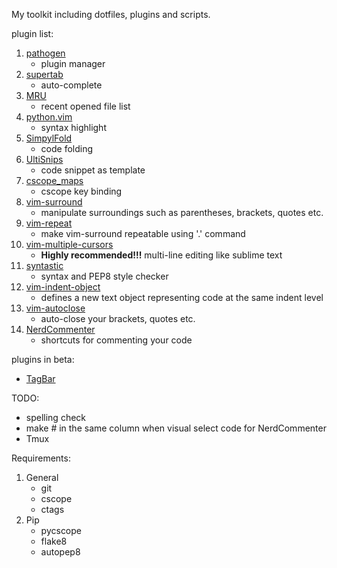 My toolkit including dotfiles, plugins and scripts.

plugin list:

1. [pathogen](https://github.com/tpope/vim-pathogen)
    * plugin manager
2. [supertab](https://github.com/ervandew/supertab)
    * auto-complete
3. [MRU](https://github.com/vim-scripts/mru.vim)
    * recent opened file list
4. [python.vim](https://github.com/vim-scripts/python.vim--Vasiliev)
    * syntax highlight
5. [SimpylFold](https://github.com/vim-scripts/SimpylFold)
    * code folding
6. [UltiSnips](https://github.com/SirVer/ultisnips)
    * code snippet as template
7. [cscope_maps](https://github.com/chazy/cscope_maps)
    * cscope key binding
8. [vim-surround](https://github.com/tpope/vim-surround)
    * manipulate surroundings such as parentheses, brackets, quotes etc.
9. [vim-repeat](https://github.com/tpope/vim-repeat)
    * make vim-surround repeatable using '.' command
10. [vim-multiple-cursors](https://github.com/terryma/vim-multiple-cursors)
    * __Highly recommended!!!__ multi-line editing like sublime text
11. [syntastic](https://github.com/scrooloose/syntastic)
    * syntax and PEP8 style checker
12. [vim-indent-object](https://github.com/michaeljsmith/vim-indent-object)
    * defines a new text object representing code at the same indent level
13. [vim-autoclose](https://github.com/Townk/vim-autoclose)
    * auto-close your brackets, quotes etc.
14. [NerdCommenter](https://github.com/scrooloose/nerdcommenter)
    * shortcuts for commenting your code

plugins in beta:
* [TagBar](https://github.com/majutsushi/tagbar)

TODO:
* spelling check
* make # in the same column when visual select code for NerdCommenter
* Tmux

Requirements:

1. General
    * git
    * cscope
    * ctags
2. Pip
    * pycscope
    * flake8
    * autopep8
